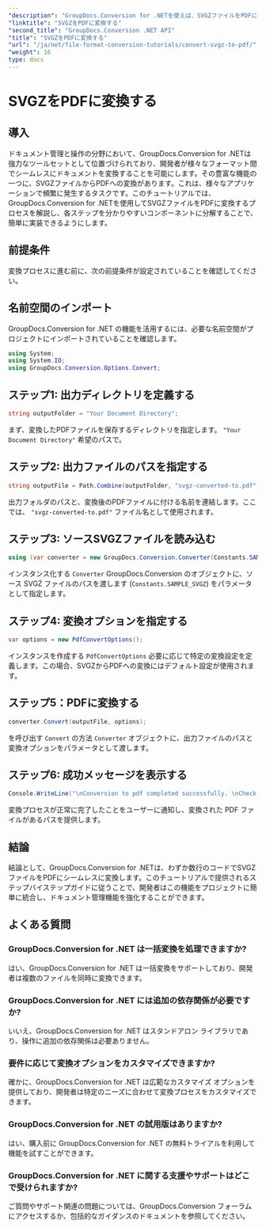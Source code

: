 ```yaml
---
"description": "GroupDocs.Conversion for .NETを使えば、SVGZファイルをPDFに簡単に変換できます。ステップバイステップのチュートリアルで、シームレスなドキュメント管理機能を体験してください。"
"linktitle": "SVGZをPDFに変換する"
"second_title": "GroupDocs.Conversion .NET API"
"title": "SVGZをPDFに変換する"
"url": "/ja/net/file-format-conversion-tutorials/convert-svgz-to-pdf/"
"weight": 16
type: docs
---
```

# SVGZをPDFに変換する

## 導入
ドキュメント管理と操作の分野において、GroupDocs.Conversion for .NETは強力なツールセットとして位置づけられており、開発者が様々なフォーマット間でシームレスにドキュメントを変換することを可能にします。その豊富な機能の一つに、SVGZファイルからPDFへの変換があります。これは、様々なアプリケーションで頻繁に発生するタスクです。このチュートリアルでは、GroupDocs.Conversion for .NETを使用してSVGZファイルをPDFに変換するプロセスを解説し、各ステップを分かりやすいコンポーネントに分解することで、簡単に実装できるようにします。
## 前提条件
変換プロセスに進む前に、次の前提条件が設定されていることを確認してください。

## 名前空間のインポート
GroupDocs.Conversion for .NET の機能を活用するには、必要な名前空間がプロジェクトにインポートされていることを確認します。
```csharp
using System;
using System.IO;
using GroupDocs.Conversion.Options.Convert;
```

## ステップ1: 出力ディレクトリを定義する
```csharp
string outputFolder = "Your Document Directory";
```
まず、変換したPDFファイルを保存するディレクトリを指定します。 `"Your Document Directory"` 希望のパスで。
## ステップ2: 出力ファイルのパスを指定する
```csharp
string outputFile = Path.Combine(outputFolder, "svgz-converted-to.pdf");
```
出力フォルダのパスと、変換後のPDFファイルに付ける名前を連結します。ここでは、 `"svgz-converted-to.pdf"` ファイル名として使用されます。
## ステップ3: ソースSVGZファイルを読み込む
```csharp
using (var converter = new GroupDocs.Conversion.Converter(Constants.SAMPLE_SVGZ))
```
インスタンス化する `Converter` GroupDocs.Conversion のオブジェクトに、ソース SVGZ ファイルのパスを渡します (`Constants.SAMPLE_SVGZ`) をパラメータとして指定します。
## ステップ4: 変換オプションを指定する
```csharp
var options = new PdfConvertOptions();
```
インスタンスを作成する `PdfConvertOptions` 必要に応じて特定の変換設定を定義します。この場合、SVGZからPDFへの変換にはデフォルト設定が使用されます。
## ステップ5：PDFに変換する
```csharp
converter.Convert(outputFile, options);
```
を呼び出す `Convert` の方法 `Converter` オブジェクトに、出力ファイルのパスと変換オプションをパラメータとして渡します。
## ステップ6: 成功メッセージを表示する
```csharp
Console.WriteLine("\nConversion to pdf completed successfully. \nCheck output in {0}", outputFolder);
```
変換プロセスが正常に完了したことをユーザーに通知し、変換された PDF ファイルがあるパスを提供します。

## 結論
結論として、GroupDocs.Conversion for .NETは、わずか数行のコードでSVGZファイルをPDFにシームレスに変換します。このチュートリアルで提供されるステップバイステップガイドに従うことで、開発者はこの機能をプロジェクトに簡単に統合し、ドキュメント管理機能を強化することができます。
## よくある質問
### GroupDocs.Conversion for .NET は一括変換を処理できますか?
はい、GroupDocs.Conversion for .NET は一括変換をサポートしており、開発者は複数のファイルを同時に変換できます。
### GroupDocs.Conversion for .NET には追加の依存関係が必要ですか?
いいえ、GroupDocs.Conversion for .NET はスタンドアロン ライブラリであり、操作に追加の依存関係は必要ありません。
### 要件に応じて変換オプションをカスタマイズできますか?
確かに、GroupDocs.Conversion for .NET は広範なカスタマイズ オプションを提供しており、開発者は特定のニーズに合わせて変換プロセスをカスタマイズできます。
### GroupDocs.Conversion for .NET の試用版はありますか?
はい、購入前に GroupDocs.Conversion for .NET の無料トライアルを利用して機能を試すことができます。
### GroupDocs.Conversion for .NET に関する支援やサポートはどこで受けられますか?
ご質問やサポート関連の問題については、GroupDocs.Conversion フォーラムにアクセスするか、包括的なガイダンスのドキュメントを参照してください。